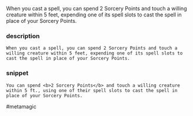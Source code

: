 When you cast a spell, you can spend 2 Sorcery Points and touch a willing creature within 5 feet, expending one of its spell slots to cast the spell in place of your Sorcery Points.
### description
```
When you cast a spell, you can spend 2 Sorcery Points and touch a willing creature within 5 feet, expending one of its spell slots to cast the spell in place of your Sorcery Points.
```

### snippet
```
You can spend <b>2 Sorcery Points</b> and touch a willing creature within 5 ft., using one of their spell slots to cast the spell in place of your Sorcery Points.
```

#metamagic
